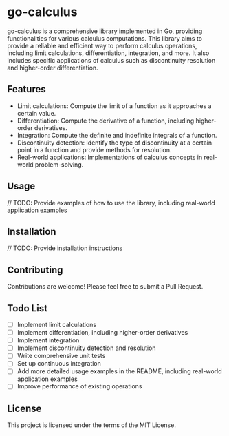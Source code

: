 # go-calculus

go-calculus is a comprehensive library implemented in Go, providing functionalities for various calculus computations. This library aims to provide a reliable and efficient way to perform calculus operations, including limit calculations, differentiation, integration, and more. It also includes specific applications of calculus such as discontinuity resolution and higher-order differentiation.

## Features

- Limit calculations: Compute the limit of a function as it approaches a certain value.
- Differentiation: Compute the derivative of a function, including higher-order derivatives.
- Integration: Compute the definite and indefinite integrals of a function.
- Discontinuity detection: Identify the type of discontinuity at a certain point in a function and provide methods for resolution.
- Real-world applications: Implementations of calculus concepts in real-world problem-solving.

## Usage

// TODO: Provide examples of how to use the library, including real-world application examples

## Installation

// TODO: Provide installation instructions

## Contributing

Contributions are welcome! Please feel free to submit a Pull Request.

## Todo List

- [ ] Implement limit calculations
- [ ] Implement differentiation, including higher-order derivatives
- [ ] Implement integration
- [ ] Implement discontinuity detection and resolution
- [ ] Write comprehensive unit tests
- [ ] Set up continuous integration
- [ ] Add more detailed usage examples in the README, including real-world application examples
- [ ] Improve performance of existing operations

## License

This project is licensed under the terms of the MIT License.
